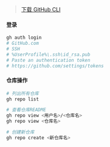 
>[下载 GitHub CLI](https://cli.github.com/)

#### 登录

```bash
gh auth login
# GitHub.com
# SSH
# %UserProfile%\.ssh\id_rsa.pub
# Paste an authentication token
# https://github.com/settings/tokens
```

#### 仓库操作

```bash
# 列出所有仓库
gh repo list

# 查看仓库README
gh repo view <用户名>/<仓库名>
gh repo view <仓库名>

# 创建新仓库
gh repo create <新仓库名>
```
